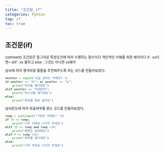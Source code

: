 ```yaml
---
title: "조건문_if"
categories: Pyhton
tag: if
toc: true
---
```


## 조건문(if)
<span style = "font-size:80%">
comment)
조건문은 말그대로 특정조건에 따라 수행하는 함수이다
개인적인 이해를 위한 해석이다
if : xx이면~
elif : xx 를하고
else : 그것도 아니면 xx해라

날씨에 따라 챙겨야할 물품을 추천해주도록 하는 코드를 만들어보았다.
<span>

```python
weather = input("오늘 날씨는 어때요? ")
if weather == "비": or weather == "눈":
    print("우산을 챙기세요")
elif weather == "미세먼지":
    print("마스크를 챙기세요")
else:
    print("준비물 필요 없어요")
```
날씨온도에 따라 외출여부를 묻는 코드를 만들어보았다. 
```python
temp = int(input("기온은 어때요? "))
if 30 <= temp:
    print("너무 더워요 나가지 마세요")
elif 10 <= temp and temp <30:
    print("괜찮은 날씨에요")
elif 0 <= temp <10:
    print("외투를 챙기세요")
else:
    print("너무 추워요 나가지 마세요")
```